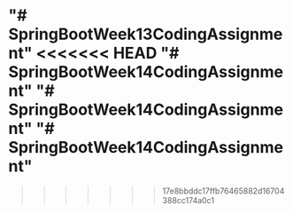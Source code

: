 "# SpringBootWeek13CodingAssignment" 
<<<<<<< HEAD
"# SpringBootWeek14CodingAssignment" 
"# SpringBootWeek14CodingAssignment" 
"# SpringBootWeek14CodingAssignment" 
=======

>>>>>>> 17e8bbddc17ffb76465882d16704388cc174a0c1
